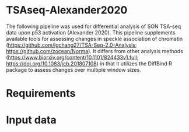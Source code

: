 # TSAseq-Alexander2020
The following pipeline was used for differential analysis of SON TSA-seq data upon p53 activation (Alexander 2020). This pipeline supplements available tools for assessing changes in speckle association of chromatin (https://github.com/lgchang27/TSA-Seq-2.0-Analysis; https://github.com/zocean/Norma). It differs from other analysis methods (https://www.biorxiv.org/content/10.1101/824433v1.full; https://doi.org/10.1083/jcb.201807108) in that it utilizes the DiffBind R package to assess changes over multiple window sizes. 
# Requirements

# Input data
